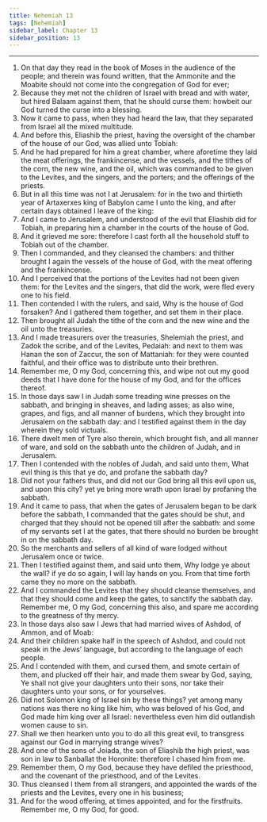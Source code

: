 ```yaml
---
title: Nehemiah 13
tags: [Nehemiah]
sidebar_label: Chapter 13
sidebar_position: 13
---
```


---
1. On that day they read in the book of Moses in the audience of the people; and therein was found written, that the Ammonite and the Moabite should not come into the congregation of God for ever;
2. Because they met not the children of Israel with bread and with water, but hired Balaam against them, that he should curse them: howbeit our God turned the curse into a blessing.
3. Now it came to pass, when they had heard the law, that they separated from Israel all the mixed multitude.
4. And before this, Eliashib the priest, having the oversight of the chamber of the house of our God, was allied unto Tobiah:
5. And he had prepared for him a great chamber, where aforetime they laid the meat offerings, the frankincense, and the vessels, and the tithes of the corn, the new wine, and the oil, which was commanded to be given to the Levites, and the singers, and the porters; and the offerings of the priests.
6. But in all this time was not I at Jerusalem: for in the two and thirtieth year of Artaxerxes king of Babylon came I unto the king, and after certain days obtained I leave of the king:
7. And I came to Jerusalem, and understood of the evil that Eliashib did for Tobiah, in preparing him a chamber in the courts of the house of God.
8. And it grieved me sore: therefore I cast forth all the household stuff to Tobiah out of the chamber.
9. Then I commanded, and they cleansed the chambers: and thither brought I again the vessels of the house of God, with the meat offering and the frankincense.
10. And I perceived that the portions of the Levites had not been given them: for the Levites and the singers, that did the work, were fled every one to his field.
11. Then contended I with the rulers, and said, Why is the house of God forsaken? And I gathered them together, and set them in their place.
12. Then brought all Judah the tithe of the corn and the new wine and the oil unto the treasuries.
13. And I made treasurers over the treasuries, Shelemiah the priest, and Zadok the scribe, and of the Levites, Pedaiah: and next to them was Hanan the son of Zaccur, the son of Mattaniah: for they were counted faithful, and their office was to distribute unto their brethren.
14. Remember me, O my God, concerning this, and wipe not out my good deeds that I have done for the house of my God, and for the offices thereof.
15. In those days saw I in Judah some treading wine presses on the sabbath, and bringing in sheaves, and lading asses; as also wine, grapes, and figs, and all manner of burdens, which they brought into Jerusalem on the sabbath day: and I testified against them in the day wherein they sold victuals.
16. There dwelt men of Tyre also therein, which brought fish, and all manner of ware, and sold on the sabbath unto the children of Judah, and in Jerusalem.
17. Then I contended with the nobles of Judah, and said unto them, What evil thing is this that ye do, and profane the sabbath day?
18. Did not your fathers thus, and did not our God bring all this evil upon us, and upon this city? yet ye bring more wrath upon Israel by profaning the sabbath.
19. And it came to pass, that when the gates of Jerusalem began to be dark before the sabbath, I commanded that the gates should be shut, and charged that they should not be opened till after the sabbath: and some of my servants set I at the gates, that there should no burden be brought in on the sabbath day.
20. So the merchants and sellers of all kind of ware lodged without Jerusalem once or twice.
21. Then I testified against them, and said unto them, Why lodge ye about the wall? if ye do so again, I will lay hands on you. From that time forth came they no more on the sabbath.
22. And I commanded the Levites that they should cleanse themselves, and that they should come and keep the gates, to sanctify the sabbath day. Remember me, O my God, concerning this also, and spare me according to the greatness of thy mercy.
23. In those days also saw I Jews that had married wives of Ashdod, of Ammon, and of Moab:
24. And their children spake half in the speech of Ashdod, and could not speak in the Jews' language, but according to the language of each people.
25. And I contended with them, and cursed them, and smote certain of them, and plucked off their hair, and made them swear by God, saying, Ye shall not give your daughters unto their sons, nor take their daughters unto your sons, or for yourselves.
26. Did not Solomon king of Israel sin by these things? yet among many nations was there no king like him, who was beloved of his God, and God made him king over all Israel: nevertheless even him did outlandish women cause to sin.
27. Shall we then hearken unto you to do all this great evil, to transgress against our God in marrying strange wives?
28. And one of the sons of Joiada, the son of Eliashib the high priest, was son in law to Sanballat the Horonite: therefore I chased him from me.
29. Remember them, O my God, because they have defiled the priesthood, and the covenant of the priesthood, and of the Levites.
30. Thus cleansed I them from all strangers, and appointed the wards of the priests and the Levites, every one in his business;
31. And for the wood offering, at times appointed, and for the firstfruits. Remember me, O my God, for good.